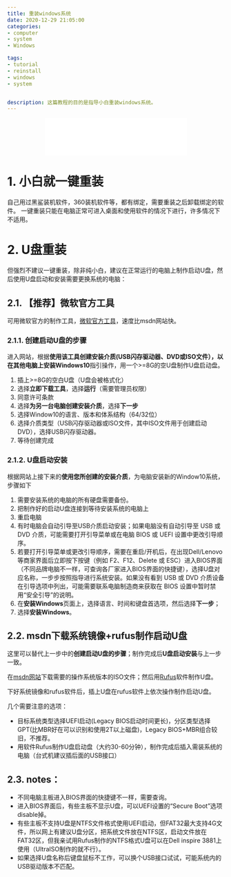 ```yaml
---
title: 重装windows系统
date: 2020-12-29 21:05:00
categories: 
- computer
- system
- Windows

tags: 
- tutorial
- reinstall
- windows
- system


description: 这篇教程的目的是指导小白重装windows系统。
---  
```



<div align="middle"><iframe frameborder="no" border="0" marginwidth="0" marginheight="0" width=330 height=86 src="//music.163.com/outchain/player?type=2&id=418550511&auto=1&height=66"></iframe></div>

# 1. 小白就一键重装
自己用过黑鲨装机软件，360装机软件等，都有绑定，需要重装之后卸载绑定的软件。
一键重装只能在电脑正常可进入桌面和使用软件的情况下进行，许多情况下不适用。

# 2. U盘重装
但强烈不建议一键重装，除非纯小白，建议在正常运行的电脑上制作启动U盘，然后使用U盘启动和安装需要更换系统的电脑：

## 2.1. 【推荐】微软官方工具
可用微软官方的制作工具，[微软官方工具](https://www.microsoft.com/zh-cn/software-download/windows10)，速度比msdn网站快。

### 2.1.1. 创建启动U盘的步骤
进入网站，根据**使用该工具创建安装介质(USB闪存驱动器、DVD或ISO文件），以在其他电脑上安装Windows10**指引操作，用一个>=8G的空U盘制作U盘启动盘。

1. 插上>=8G的空白U盘（U盘会被格式化）
2. 选择**立即下载工具**，选择**运行**（需要管理员权限）
3. 同意许可条款
4. 选择**为另一台电脑创建安装介质**，选择**下一步**
5. 选择Window10的语言、版本和体系结构（64/32位）
6. 选择介质类型（USB闪存驱动器或ISO文件，其中ISO文件用于创建启动DVD），选择USB闪存驱动器。
7. 等待创建完成

### 2.1.2. U盘启动安装
根据网站上接下来的**使用您所创建的安装介质**，为电脑安装新的Window10系统，步骤如下
1. 需要安装系统的电脑的所有硬盘需要备份。
2. 把制作好的启动U盘连接到等待安装系统的电脑上
3. 重启电脑
4. 有时电脑会自动引导至USB介质启动安装；如果电脑没有自动引导至 USB 或 DVD 介质，可能需要打开引导菜单或在电脑 BIOS 或 UEFI 设置中更改引导顺序。
5. 若要打开引导菜单或更改引导顺序，需要在重启/开机后，在出现Dell/Lenovo等商家界面后立即按下按键（例如 F2、F12、Delete 或 ESC）进入BIOS界面（不同品牌电脑不一样，可查询各厂家进入BIOS界面的快捷键），选择U盘对应名称，一步步按照指导进行系统安装。如果没有看到 USB 或 DVD 介质设备在引导选项中列出，可能需要联系电脑制造商来获取在 BIOS 设置中暂时禁用“安全引导”的说明。
6. 在**安装Windows**页面上，选择语言、时间和键盘首选项，然后选择**下一步**；
7. 选择**安装Windows**。


## 2.2. msdn下载系统镜像+rufus制作启动U盘
这里可以替代上一步中的**创建启动U盘的步骤**；制作完成后**U盘启动安装**与上一步一致。

在[msdn网站](https://msdn.itellyou.cn/)下载需要的操作系统版本的ISO文件；然后用[Rufus](https://rufus.ie/)软件制作U盘。

下好系统镜像和rufus软件后，插上U盘在rufus软件上依次操作制作启动U盘。

几个需要注意的选项：
- 目标系统类型选择UEFI启动(Legacy BIOS启动时间更长)，分区类型选择GPT(比MBR好在可以识别和使用2T以上磁盘)，Legacy BIOS+MBR组合较旧，不推荐。
- 用软件Rufus制作U盘启动盘（大约30-60分钟），制作完成后插入需装系统的电脑（台式机建议插后面的USB接口）


## 2.3. notes：
- 不同电脑主板进入BIOS界面的快捷键不一样，需要查询。
- 进入BIOS界面后，有些主板不显示U盘，可以UEFI设置的“Secure Boot”选项disable掉。
- 有些主板不支持U盘是NTFS文件格式使用UEFI启动，但FAT32最大支持4G文件，所以网上有建议U盘分区，把系统文件放在NTFS区，启动文件放在FAT32区，但我亲试用Rufus制作的NTFS格式U盘可以在Dell inspire 3881上使用（UltraISO制作的就不行）。
- 如果选择U盘名称后键盘鼠标不工作，可以换个USB接口试试，可能系统内的USB驱动版本不匹配。